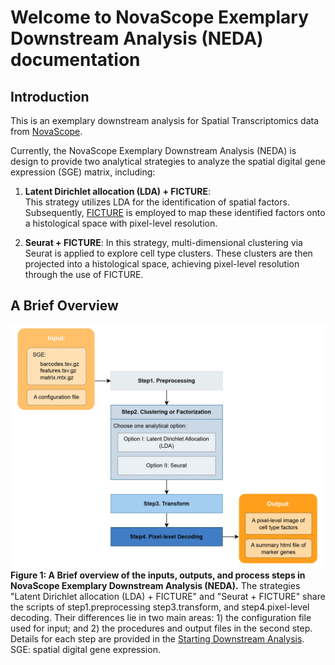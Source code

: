 # Welcome to NovaScope Exemplary Downstream Analysis (NEDA) documentation

## Introduction
This is an exemplary downstream analysis for Spatial Transcriptomics data from [NovaScope](https://github.com/seqscope/NovaScope/tree/main). 

Currently, the NovaScope Exemplary Downstream Analysis (NEDA) is design to provide two analytical strategies to analyze the spatial digital gene expression (SGE) matrix, including:

1) **Latent Dirichlet allocation (LDA) + FICTURE**:  
    This strategy utilizes LDA for the identification of spatial factors. Subsequently, [FICTURE](https://github.com/seqscope/ficture) is employed to map these identified factors onto a histological space with pixel-level resolution.

2) **Seurat + FICTURE**: 
    In this strategy, multi-dimensional clustering via Seurat is applied to explore cell type clusters. These clusters are then projected into a histological space, achieving pixel-level resolution through the use of FICTURE.

## A Brief Overview
![overview_brief](./NEDA_overview_brief.jpg)
**Figure 1: A Brief overview of the inputs, outputs, and process steps in NovaScope Exemplary Downstream Analysis (NEDA).**
The strategies "Latent Dirichlet allocation (LDA) + FICTURE" and "Seurat + FICTURE" share the scripts of step1.preprocessing step3.transform, and step4.pixel-level decoding. Their differences lie in two main areas: 1) the configuration file used for input; and 2) the procedures and output files in the second step. Details for each step are provided in the [Starting Downstream Analysis](./analysis/intro.md). SGE: spatial digital gene expression. 